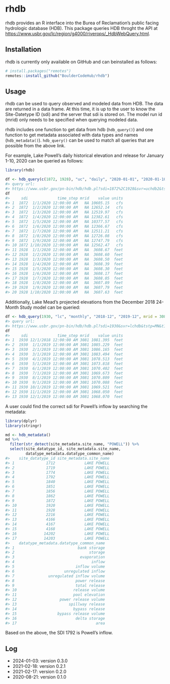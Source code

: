 
<!-- README.md is generated from README.Rmd. Please edit that file -->

# rhdb

<!-- badges: start -->
<!-- badges: end -->

rhdb provides an R interface into the Burea of Reclamation’s public
facing hydrologic database (HDB). This package queries HDB throght the
API at
<https://www.usbr.gov/lc/region/g4000/riverops/_HdbWebQuery.html>.

## Installation

rhdb is currently only available on GitHub and can beinstalled as
follows:

``` r
# install.packages("remotes")
remotes::install_github("BoulderCodeHub/rhdb")
```

## Usage

rhdb can be used to query observed and modeled data from HDB. The data
are returned in a data frame. At this time, it is up to the user to know
the Site-Datetype ID (sdi) and the server that sdi is stored on. The
model run id (mrid) only needs to be specified when querying modeled
data.

rhdb includes one function to get data from hdb (`hdb_query()`) and one
function to get metadata associated with data types and names
(`hdb_metadata()`). `hdb_query()` can be used to match all queries that
are possible from the above link.

For example, Lake Powell’s daily historical elevation and release for
January 1-10, 2020 can be queried as follows:

``` r
library(rhdb)

df <- hdb_query(c(1872, 1928), "uc", "daily", "2020-01-01", "2020-01-10")
#> query url:
#> https://www.usbr.gov/pn-bin/hdb/hdb.pl?sdi=1872%2C1928&svr=uchdb2&tstp=DY&t1=2020-01-01T00:00&t2=2020-01-10T00:00&table=R&mrid=0&format=json
df
#>     sdi             time_step mrid    value units
#> 1  1872  1/1/2020 12:00:00 AM   NA 10605.15   cfs
#> 2  1872  1/2/2020 12:00:00 AM   NA 12652.14   cfs
#> 3  1872  1/3/2020 12:00:00 AM   NA 12519.97   cfs
#> 4  1872  1/4/2020 12:00:00 AM   NA 12382.61   cfs
#> 5  1872  1/5/2020 12:00:00 AM   NA 10377.57   cfs
#> 6  1872  1/6/2020 12:00:00 AM   NA 12366.67   cfs
#> 7  1872  1/7/2020 12:00:00 AM   NA 12511.21   cfs
#> 8  1872  1/8/2020 12:00:00 AM   NA 12726.08   cfs
#> 9  1872  1/9/2020 12:00:00 AM   NA 12747.79   cfs
#> 10 1872 1/10/2020 12:00:00 AM   NA 12562.47   cfs
#> 11 1928  1/1/2020 12:00:00 AM   NA  3608.67  feet
#> 12 1928  1/2/2020 12:00:00 AM   NA  3608.60  feet
#> 13 1928  1/3/2020 12:00:00 AM   NA  3608.50  feet
#> 14 1928  1/4/2020 12:00:00 AM   NA  3608.39  feet
#> 15 1928  1/5/2020 12:00:00 AM   NA  3608.30  feet
#> 16 1928  1/6/2020 12:00:00 AM   NA  3608.17  feet
#> 17 1928  1/7/2020 12:00:00 AM   NA  3608.05  feet
#> 18 1928  1/8/2020 12:00:00 AM   NA  3607.89  feet
#> 19 1928  1/9/2020 12:00:00 AM   NA  3607.79  feet
#> 20 1928 1/10/2020 12:00:00 AM   NA  3607.63  feet
```

Additionally, Lake Mead’s projected elevations from the December 2018
24-Month Study model can be queried:

``` r
df <- hdb_query(1930, "lc", "monthly", "2018-12", "2019-12", mrid = 3081)
#> query url:
#> https://www.usbr.gov/pn-bin/hdb/hdb.pl?sdi=1930&svr=lchdb&tstp=MN&t1=2018-12-01T00:00&t2=2019-12-01T00:00&table=M&mrid=3081&format=json
df
#>     sdi             time_step mrid    value units
#> 1  1930 12/1/2018 12:00:00 AM 3081 1081.395  feet
#> 2  1930  1/1/2019 12:00:00 AM 3081 1085.229  feet
#> 3  1930  2/1/2019 12:00:00 AM 3081 1086.165  feet
#> 4  1930  3/1/2019 12:00:00 AM 3081 1083.494  feet
#> 5  1930  4/1/2019 12:00:00 AM 3081 1078.513  feet
#> 6  1930  5/1/2019 12:00:00 AM 3081 1073.818  feet
#> 7  1930  6/1/2019 12:00:00 AM 3081 1070.402  feet
#> 8  1930  7/1/2019 12:00:00 AM 3081 1069.673  feet
#> 9  1930  8/1/2019 12:00:00 AM 3081 1070.809  feet
#> 10 1930  9/1/2019 12:00:00 AM 3081 1070.088  feet
#> 11 1930 10/1/2019 12:00:00 AM 3081 1069.521  feet
#> 12 1930 11/1/2019 12:00:00 AM 3081 1068.050  feet
#> 13 1930 12/1/2019 12:00:00 AM 3081 1068.070  feet
```

A user could find the correct sdi for Powell’s inflow by searching the
metadata:

``` r
library(dplyr)
library(stringr)

md <- hdb_metadata()
md %>%
  filter(str_detect(site_metadata.site_name, "POWELL")) %>%
  select(site_datatype_id, site_metadata.site_name, 
         datatype_metadata.datatype_common_name)
#>    site_datatype_id site_metadata.site_name
#> 1              1712             LAKE POWELL
#> 2              1719             LAKE POWELL
#> 3              1774             LAKE POWELL
#> 4              1792             LAKE POWELL
#> 5              1840             LAKE POWELL
#> 6              1851             LAKE POWELL
#> 7              1856             LAKE POWELL
#> 8              1862             LAKE POWELL
#> 9              1872             LAKE POWELL
#> 10             1920             LAKE POWELL
#> 11             1928             LAKE POWELL
#> 12             2216             LAKE POWELL
#> 13             4166             LAKE POWELL
#> 14             4167             LAKE POWELL
#> 15             4168             LAKE POWELL
#> 16            14202             LAKE POWELL
#> 17            14203             LAKE POWELL
#>    datatype_metadata.datatype_common_name
#> 1                            bank storage
#> 2                                 storage
#> 3                             evaporation
#> 4                                  inflow
#> 5                           inflow volume
#> 6                      unregulated inflow
#> 7               unregulated inflow volume
#> 8                           power release
#> 9                           total release
#> 10                         release volume
#> 11                         pool elevation
#> 12                   power release volume
#> 13                       spillway release
#> 14                         bypass release
#> 15                  bypass release volume
#> 16                          delta storage
#> 17                                   area
```

Based on the above, the SDI 1792 is Powell’s inflow.

## Log

- 2024-01-03: version 0.3.0
- 2021-02-18: version 0.2.1
- 2021-02-17: version 0.2.0
- 2020-08-21: version 0.1.0
